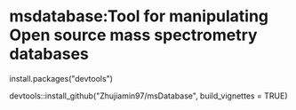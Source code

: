 
# msdatabase:Tool for manipulating Open source mass spectrometry databases

install.packages("devtools")

devtools::install_github("Zhujiamin97/msDatabase", build_vignettes = TRUE)
